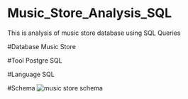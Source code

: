 # Music_Store_Analysis_SQL
This is analysis of music store database using SQL Queries

#Database 
Music Store

#Tool
Postgre SQL

#Language
SQL

#Schema
![music store schema](https://github.com/Mallika-2002/Music_Store_Analysis_SQL/assets/98608157/5a41c645-228b-43c6-bd24-6670c0f91553)


